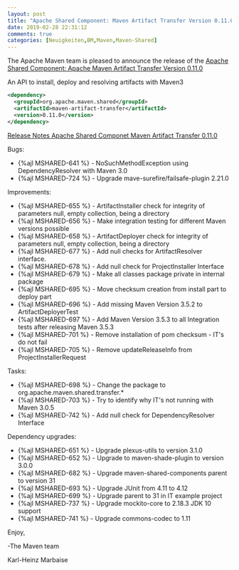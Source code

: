 ```yaml
---
layout: post
title: "Apache Shared Component: Maven Artifact Transfer Version 0.11.0 Released"
date: 2019-02-28 22:31:12
comments: true
categories: [Neuigkeiten,BM,Maven,Maven-Shared]
---
```

The Apache Maven team is pleased to announce the release of the 
[Apache Shared Component: Apache Maven Artifact Transfer Version 0.11.0](http://maven.apache.org/shared/maven-artifact-transfer/)

An API to install, deploy and resolving artifacts with Maven3

``` xml
<dependency>
  <groupId>org.apache.maven.shared</groupId>
  <artifactId>maven-artifact-transfer</artifactId>
  <version>0.11.0</version>
</dependency>
```

<!-- more -->

[Release Notes Apache Shared Componet Maven Artifact Transfer 0.11.0](https://issues.apache.org/jira/projects/MSHARED/versions/12338168)

Bugs:

 * {%ajl MSHARED-641 %} - NoSuchMethodException using DependencyResolver with Maven 3.0
 * {%ajl MSHARED-724 %} - Upgrade mave-surefire/failsafe-plugin 2.21.0

Improvements:

 * {%ajl MSHARED-655 %} - ArtifactInstaller check for integrity of parameters null, empty collection, being a directory
 * {%ajl MSHARED-656 %} - Make integration testing for different Maven versions possible
 * {%ajl MSHARED-658 %} - ArtifactDeployer check for integrity of parameters null, empty collection, being a directory
 * {%ajl MSHARED-677 %} - Add null checks for ArtifactResolver interface.
 * {%ajl MSHARED-678 %} - Add null check for ProjectInstaller Interface
 * {%ajl MSHARED-679 %} - Make all classes package private in internal package
 * {%ajl MSHARED-695 %} - Move checksum creation from install part to deploy part
 * {%ajl MSHARED-696 %} - Add missing Maven Version 3.5.2 to ArtifactDeployerTest
 * {%ajl MSHARED-697 %} - Add Maven Version 3.5.3 to all Integration tests after releasing Maven 3.5.3
 * {%ajl MSHARED-701 %} - Remove installation of pom checksum - IT's do not fail
 * {%ajl MSHARED-705 %} - Remove updateReleaseInfo from ProjectInstallerRequest

Tasks:

 * {%ajl MSHARED-698 %} - Change the package to org.apache.maven.shared.transfer.*
 * {%ajl MSHARED-703 %} - Try to identify why IT's not running with Maven 3.0.5
 * {%ajl MSHARED-742 %} - Add null check for DependencyResolver Interface

Dependency upgrades:

 * {%ajl MSHARED-651 %} - Upgrade plexus-utils to version 3.1.0
 * {%ajl MSHARED-652 %} - Upgrade to maven-shade-plugin to version 3.0.0
 * {%ajl MSHARED-682 %} - Upgrade maven-shared-components parent to version 31
 * {%ajl MSHARED-693 %} - Upgrade JUnit from 4.11 to 4.12
 * {%ajl MSHARED-699 %} - Upgrade parent to 31 in IT example project
 * {%ajl MSHARED-737 %} - Upgrade mockito-core to 2.18.3 JDK 10 support
 * {%ajl MSHARED-741 %} - Upgrade commons-codec to 1.11

Enjoy,

-The Maven team

Karl-Heinz Marbaise
